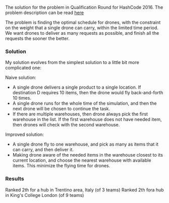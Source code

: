 The solution for the problem in Qualification Round for HashCode 2016. The problem description can be read [here](https://hashcode.withgoogle.com/2016/tasks/hashcode2016_qualification_task.pdf)

The problem is finding the optimal schedule for drones, with the constraint on the weight that a single drone can carry, within the limited time period. We want drones to deliver as many requests as possible, and finish all the requests the sooner the better.

### Solution
My solution evolves from the simplest solution to a little bit more complicated one:

Naive solution:
- A single drone delivers a single product to a single location. If destination D requires 10 items, then the drone would fly back-and-forth 10 times.
- A single drone runs for the whole time of the simulation, and then the next drone will be chosen to continue the task.
- If there are multiple warehouses, then drone always pick the first warehouse in the list. If the first warehouse does not have needed item, then drones will check with the second warehouse.

Improved solution:
- A single drone fly to one warehouse, and pick as many as items that it can carry, and then deliver it.
- Making drone aware of the needed items in the warehouse closest to its current location, and choose the nearest warehouse with available items. This minimize the flying time for drones.

### Results
Ranked 2th for a hub in Trentino area, Italy (of 3 teams)
Ranked 2th fora hub in King's College London (of 9 teams)
